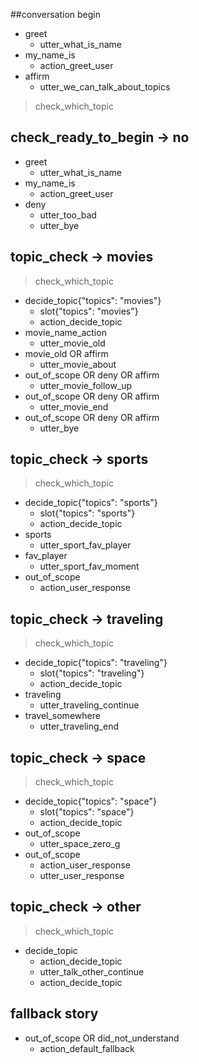 ##conversation begin
* greet
    - utter_what_is_name
* my_name_is
    - action_greet_user
* affirm
    - utter_we_can_talk_about_topics
> check_which_topic

## check_ready_to_begin -> no
* greet
    - utter_what_is_name
* my_name_is
    - action_greet_user
* deny
    - utter_too_bad
    - utter_bye

## topic_check -> movies
> check_which_topic
* decide_topic{"topics": "movies"}
    - slot{"topics": "movies"}    
    - action_decide_topic
* movie_name_action
    - utter_movie_old
* movie_old OR affirm
    - utter_movie_about
* out_of_scope OR deny OR affirm
    - utter_movie_follow_up
* out_of_scope OR deny OR affirm
    - utter_movie_end
* out_of_scope OR deny OR affirm
    - utter_bye
    
## topic_check -> sports
> check_which_topic
* decide_topic{"topics": "sports"}
    - slot{"topics": "sports"}    
    - action_decide_topic  
* sports
    - utter_sport_fav_player
* fav_player
    - utter_sport_fav_moment
* out_of_scope
    - action_user_response

## topic_check -> traveling
> check_which_topic
* decide_topic{"topics": "traveling"}
    - slot{"topics": "traveling"}
    - action_decide_topic
* traveling
    - utter_traveling_continue
* travel_somewhere
    - utter_traveling_end

## topic_check -> space
> check_which_topic
* decide_topic{"topics": "space"}
    - slot{"topics": "space"}
    - action_decide_topic
* out_of_scope
    - utter_space_zero_g
* out_of_scope
    - action_user_response
    - utter_user_response
    
## topic_check -> other
> check_which_topic
* decide_topic
    - action_decide_topic
    - utter_talk_other_continue
    - action_decide_topic

## fallback story
* out_of_scope OR did_not_understand
  - action_default_fallback